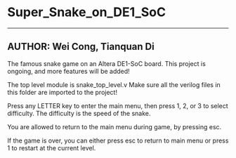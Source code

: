# Super_Snake_on_DE1_SoC
-------------------------------------------------------------
AUTHOR: Wei Cong, Tianquan Di
--------------------------------------------------------------
The famous snake game on an Altera DE1-SoC board.
This project is ongoing, and more features will be added!

The top level module is snake_top_level.v
Make sure all the verilog files in this folder are imported to the project!

Press any LETTER key to enter the main menu, 
then press 1, 2, or 3 to select difficulty.
The difficulty is the speed of the snake.

You are allowed to return to the main menu during game, by pressing esc.

If the game is over, you can either press esc to return to main menu or
press 1 to restart at the current level.
